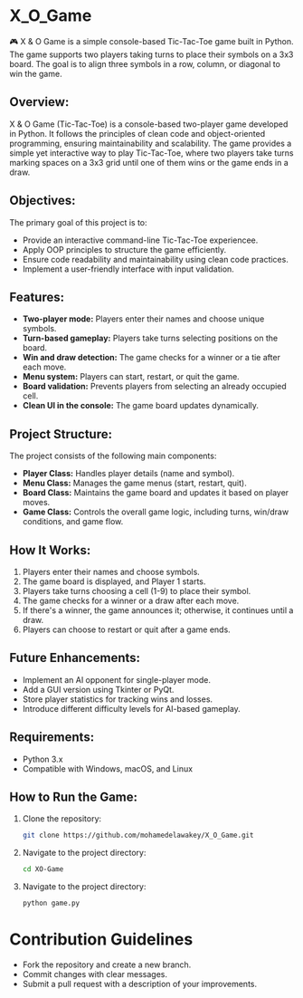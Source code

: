 # X_O_Game
🎮 X & O Game is a simple console-based Tic-Tac-Toe game built in Python. The game supports two players taking turns to place their symbols on a 3x3 board. The goal is to align three symbols in a row, column, or diagonal to win the game.

## Overview:   
X & O Game (Tic-Tac-Toe) is a console-based two-player game developed in Python. It follows the principles of clean code and object-oriented programming, ensuring maintainability and scalability. The game provides a simple yet interactive way to play Tic-Tac-Toe, where two players take turns marking spaces on a 3x3 grid until one of them wins or the game ends in a draw.
   
## Objectives:
The primary goal of this project is to:
- Provide an interactive command-line Tic-Tac-Toe experiencee.    
- Apply OOP principles to structure the game efficiently.  
- Ensure code readability and maintainability using clean code practices.  
- Implement a user-friendly interface with input validation.  

## Features:   
- **Two-player mode:** Players enter their names and choose unique symbols.   
- **Turn-based gameplay:** Players take turns selecting positions on the board.  
- **Win and draw detection:** The game checks for a winner or a tie after each move.  
- **Menu system:** Players can start, restart, or quit the game.   
- **Board validation:** Prevents players from selecting an already occupied cell.    
- **Clean UI in the console:** The game board updates dynamically.    

## Project Structure:
The project consists of the following main components:  
- **Player Class:** Handles player details (name and symbol).  
- **Menu Class:** Manages the game menus (start, restart, quit).  
- **Board Class:** Maintains the game board and updates it based on player moves.  
- **Game Class:** Controls the overall game logic, including turns, win/draw conditions, and game flow.  

## How It Works:
1. Players enter their names and choose symbols.  
2. The game board is displayed, and Player 1 starts.  
3. Players take turns choosing a cell (1-9) to place their symbol.  
4. The game checks for a winner or a draw after each move.  
5. If there's a winner, the game announces it; otherwise, it continues until a draw.  
6. Players can choose to restart or quit after a game ends.  

## Future Enhancements:
- Implement an AI opponent for single-player mode.  
- Add a GUI version using Tkinter or PyQt.  
- Store player statistics for tracking wins and losses.  
- Introduce different difficulty levels for AI-based gameplay.  

## Requirements:
- Python 3.x      
- Compatible with Windows, macOS, and Linux  

## How to Run the Game:
1. Clone the repository:  
   ```bash
   git clone https://github.com/mohamedelawakey/X_O_Game.git
2. Navigate to the project directory:  
   ```bash
   cd XO-Game
3. Navigate to the project directory:  
   ```bash
   python game.py

# Contribution Guidelines
- Fork the repository and create a new branch. 
- Commit changes with clear messages.
- Submit a pull request with a description of your improvements.
